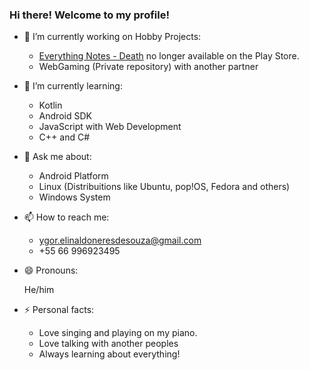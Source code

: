 ### Hi there! Welcome to my profile!


- 🔭 I’m currently working on Hobby Projects:
    - [Everything Notes - Death](https://play.google.com/store/apps/details?id=com.ryo.everynotes) no longer available on the Play Store.
    - WebGaming (Private repository) with another partner
  
  
- 🌱 I’m currently learning: 
    - Kotlin
    - Android SDK
    - JavaScript with Web Development
    - C++ and C#
    
    
- 💬 Ask me about:
    - Android Platform
    - Linux (Distribuitions like Ubuntu, pop!OS, Fedora and others)
    - Windows System
    
    
- 📫 How to reach me: 
    - ygor.elinaldoneresdesouza@gmail.com
    - +55 66 996923495
- 😄 Pronouns: 

  He/him
- ⚡ Personal facts: 
    - Love singing and playing on my piano.
    - Love talking with another peoples
    - Always learning about everything!
